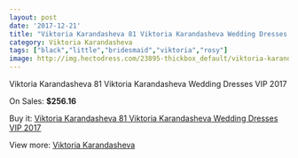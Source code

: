 ```yaml
---
layout: post
date: '2017-12-21'
title: "Viktoria Karandasheva 81 Viktoria Karandasheva Wedding Dresses VIP 2017"
category: Viktoria Karandasheva
tags: ["black","little","bridesmaid","viktoria","rosy"]
image: http://img.hectodress.com/23895-thickbox_default/viktoria-karandasheva-81-viktoria-karandasheva-wedding-dresses-vip-2013.jpg
---
```

Viktoria Karandasheva 81 Viktoria Karandasheva Wedding Dresses VIP 2017

On Sales: **$256.16**
<a href="https://www.hectodress.com/viktoria-karandasheva/11053-viktoria-karandasheva-81-viktoria-karandasheva-wedding-dresses-vip-2013.html"><amp-img layout="responsive" width="600" height="600" src="//img.hectodress.com/23895-thickbox_default/viktoria-karandasheva-81-viktoria-karandasheva-wedding-dresses-vip-2013.jpg" alt="Viktoria Karandasheva 81 Viktoria Karandasheva Wedding Dresses VIP 2017 0" /></a>
<a href="https://www.hectodress.com/viktoria-karandasheva/11053-viktoria-karandasheva-81-viktoria-karandasheva-wedding-dresses-vip-2013.html"><amp-img layout="responsive" width="600" height="600" src="//img.hectodress.com/23896-thickbox_default/viktoria-karandasheva-81-viktoria-karandasheva-wedding-dresses-vip-2013.jpg" alt="Viktoria Karandasheva 81 Viktoria Karandasheva Wedding Dresses VIP 2017 1" /></a>

Buy it: [Viktoria Karandasheva 81 Viktoria Karandasheva Wedding Dresses VIP 2017](https://www.hectodress.com/viktoria-karandasheva/11053-viktoria-karandasheva-81-viktoria-karandasheva-wedding-dresses-vip-2013.html "Viktoria Karandasheva 81 Viktoria Karandasheva Wedding Dresses VIP 2017")

View more: [Viktoria Karandasheva](https://www.hectodress.com/174-viktoria-karandasheva "Viktoria Karandasheva")